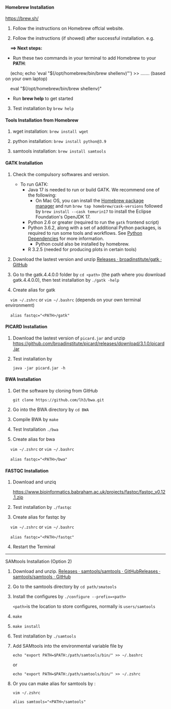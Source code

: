 #### Homebrew Installation

https://brew.sh/

1. Follow the instructions on Homebrew offcial website.  

2. Follow the instructions (if showed) after successful installation.  e.g. 

    **==> Next steps:**

- Run these two commands in your terminal to add Homebrew to your **PATH**:

    (echo; echo 'eval "$(/opt/homebrew/bin/brew shellenv)"') >> ....... (based on your own laptop)

    eval "$(/opt/homebrew/bin/brew shellenv)"

- Run **brew help** to get started

3. Test installation by `brew help`





#### Tools Installation from Homebrew

1. wget installation: `brew install wget`

2. python installation: `brew install python@3.9`

3. samtools installation: `brew install samtools`




#### GATK Installation

1. Check the compulsory softwares and version.  
   
   - To run GATK:
     - Java 17 is needed to run or build GATK. We recommend one of the following:
       - On Mac OS, you can install the [Homebrew package manager](https://brew.sh/) and run `brew tap homebrew/cask-versions` followed by `brew install --cask temurin17` to install the Eclipse Foundation's OpenJDK 17.
     - Python 2.6 or greater (required to run the `gatk` frontend script)
     - Python 3.6.2, along with a set of additional Python packages, is required to run some tools and workflows. See [Python Dependencies](https://github.com/broadinstitute/gatk#python) for more information. 
       - Python could also be installed by homebrew. 
     - R 3.2.5 (needed for producing plots in certain tools)

2. Download the lastest version and unzip [Releases · broadinstitute/gatk · GitHub](https://github.com/broadinstitute/gatk/releases)
3. Go to the gatk.4.4.0.0 folder by `cd <path>` (the path where you download gatk.4.4.0.0), then test installation by `./gatk -help`
4. Create alias for gatk

    `vim ~/.zshrc` or `vim ~/.bashrc`   (depends on your own terminal environmemt)

    `alias fastqc="<PATH>/gatk"`

#### 

#### 

#### PICARD Installation

1. Download the lastest version of `picard.jar` and unzip https://github.com/broadinstitute/picard/releases/download/3.1.0/picard.jar

2. Test installation by
   
   `java -jar picard.jar -h`
   
#### 

#### BWA Installation

1. Get the software by cloning from GitHub
   
    `git clone https://github.com/lh3/bwa.git`

2. Go into the BWA directory  by `cd BWA`

3. Compile BWA by `make`

4. Test Installation `./bwa`

5. Create alias for bwa

    `vim ~/.zshrc` or `vim ~/.bashrc`

    `alias fastqc="<PATH>/bwa"`

#### 



#### FASTQC Installation

1. Download and unziq
   
   https://www.bioinformatics.babraham.ac.uk/projects/fastqc/fastqc_v0.12.1.zip

2. Test installation by `./fastqc`
3. Create alias for fastqc by 

    `vim ~/.zshrc` or `vim ~/.bashrc`

    `alias fastqc="<PATH>/fastqc"`

4. Restart the Terminal 

******







SAMtools Installation (Option 2)

1. Download and unzip. [Releases · samtools/samtools · GitHub](https://github.com/samtools/samtools/releases/)[Releases · samtools/samtools · GitHub](https://github.com/samtools/samtools/releases/)

2. Go to the samtools directory by `cd path/smatools`

3. Install the configures by `./configure --prefix=<path>`
   
   `<path>`is the location to store configures, normally is `users/samtools`

4. `make`

5. `make install`

6. Test installation by `./samtools`

7. Add SAMtools into the environmental variable file by
   
   `echo "export PATH=$PATH:/path/samtools/bin/" >> ~/.bashrc`
   
   or
   
   `echo "export PATH=$PATH:/path/samtools/bin/" >> ~/.zshrc`

8. Or you can make alias for samtools by :
   
   `vim ~/.zshrc`
   
   `alias samtools="<PATH>/samtools"`
